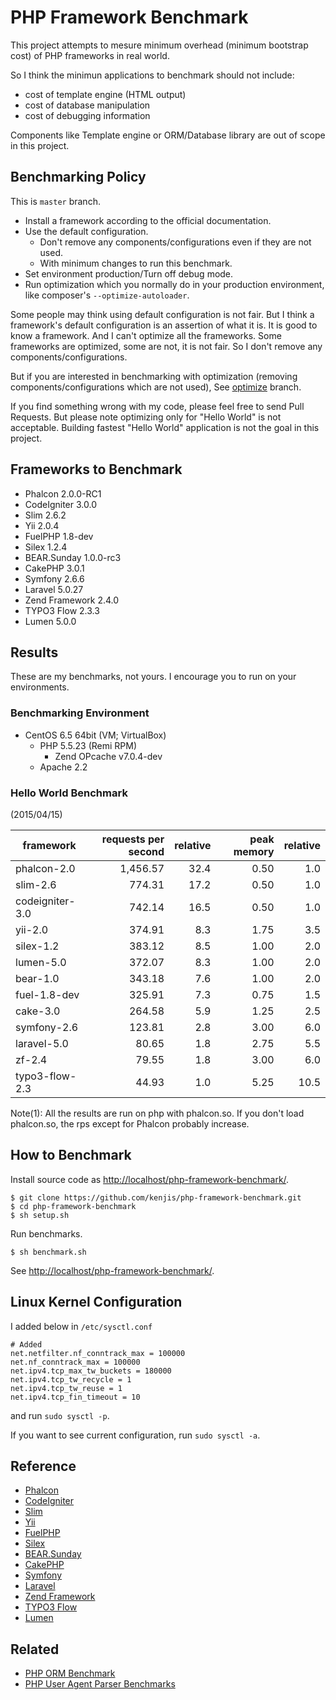 # PHP Framework Benchmark

This project attempts to mesure minimum overhead (minimum bootstrap cost) of PHP frameworks in real world.

So I think the minimun applications to benchmark should not include:

* cost of template engine (HTML output)
* cost of database manipulation
* cost of debugging information

Components like Template engine or ORM/Database library are out of scope in this project.

## Benchmarking Policy

This is `master` branch.

* Install a framework according to the official documentation.
* Use the default configuration.
  * Don't remove any components/configurations even if they are not used.
  * With minimum changes to run this benchmark.
* Set environment production/Turn off debug mode.
* Run optimization which you normally do in your production environment, like composer's `--optimize-autoloader`.

Some people may think using default configuration is not fair. But I think a framework's default configuration is an assertion of what it is. It is good to know a framework. And I can't optimize all the frameworks. Some frameworks are optimized, some are not, it is not fair. So I don't remove any components/configurations.

But if you are interested in benchmarking with optimization (removing components/configurations which are not used), See [optimize](https://github.com/kenjis/php-framework-benchmark/tree/optimize) branch.

If you find something wrong with my code, please feel free to send Pull Requests. But please note optimizing only for "Hello World" is not acceptable. Building fastest "Hello World" application is not the goal in this project.

## Frameworks to Benchmark

* Phalcon 2.0.0-RC1
* CodeIgniter 3.0.0
* Slim 2.6.2
* Yii 2.0.4
* FuelPHP 1.8-dev
* Silex 1.2.4
* BEAR.Sunday 1.0.0-rc3
* CakePHP 3.0.1
* Symfony 2.6.6
* Laravel 5.0.27
* Zend Framework 2.4.0
* TYPO3 Flow 2.3.3
* Lumen 5.0.0

## Results

These are my benchmarks, not yours. I encourage you to run on your environments.

### Benchmarking Environment

* CentOS 6.5 64bit (VM; VirtualBox)
  * PHP 5.5.23 (Remi RPM)
    * Zend OPcache v7.0.4-dev
  * Apache 2.2

### Hello World Benchmark

(2015/04/15)

|framework          |requests per second|relative|peak memory|relative|
|-------------------|------------------:|-------:|----------:|-------:|
|phalcon-2.0        |           1,456.57|    32.4|       0.50|     1.0|
|slim-2.6           |             774.31|    17.2|       0.50|     1.0|
|codeigniter-3.0    |             742.14|    16.5|       0.50|     1.0|
|yii-2.0            |             374.91|     8.3|       1.75|     3.5|
|silex-1.2          |             383.12|     8.5|       1.00|     2.0|
|lumen-5.0          |             372.07|     8.3|       1.00|     2.0|
|bear-1.0           |             343.18|     7.6|       1.00|     2.0|
|fuel-1.8-dev       |             325.91|     7.3|       0.75|     1.5|
|cake-3.0           |             264.58|     5.9|       1.25|     2.5|
|symfony-2.6        |             123.81|     2.8|       3.00|     6.0|
|laravel-5.0        |              80.65|     1.8|       2.75|     5.5|
|zf-2.4             |              79.55|     1.8|       3.00|     6.0|
|typo3-flow-2.3     |              44.93|     1.0|       5.25|    10.5|

Note(1): All the results are run on php with phalcon.so. If you don't load phalcon.so, the rps except for Phalcon probably increase.

## How to Benchmark

Install source code as <http://localhost/php-framework-benchmark/>.

~~~
$ git clone https://github.com/kenjis/php-framework-benchmark.git
$ cd php-framework-benchmark
$ sh setup.sh
~~~

Run benchmarks.

~~~
$ sh benchmark.sh
~~~

See <http://localhost/php-framework-benchmark/>.

## Linux Kernel Configuration

I added below in `/etc/sysctl.conf`

~~~
# Added
net.netfilter.nf_conntrack_max = 100000
net.nf_conntrack_max = 100000
net.ipv4.tcp_max_tw_buckets = 180000
net.ipv4.tcp_tw_recycle = 1
net.ipv4.tcp_tw_reuse = 1
net.ipv4.tcp_fin_timeout = 10
~~~

and run `sudo sysctl -p`.

If you want to see current configuration, run `sudo sysctl -a`.

## Reference

* [Phalcon](http://phalconphp.com/)
* [CodeIgniter](http://www.codeigniter.com/)
* [Slim](http://www.slimframework.com/)
* [Yii](http://www.yiiframework.com/)
* [FuelPHP](http://fuelphp.com/)
* [Silex](http://silex.sensiolabs.org/)
* [BEAR.Sunday](https://bearsunday.github.io/)
* [CakePHP](http://cakephp.org/)
* [Symfony](http://symfony.com/)
* [Laravel](http://laravel.com/)
* [Zend Framework](http://framework.zend.com/)
* [TYPO3 Flow](http://flow.typo3.org/)
* [Lumen](http://lumen.laravel.com/)

## Related

* [PHP ORM Benchmark](https://github.com/kenjis/php-orm-benchmark)
* [PHP User Agent Parser Benchmarks](https://github.com/kenjis/user-agent-parser-benchmarks)
